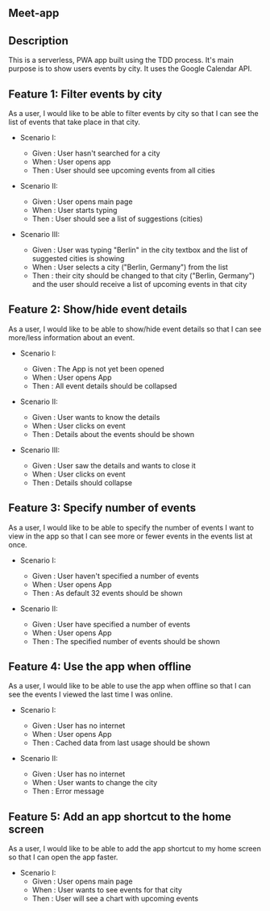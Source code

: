 ## Meet-app

## Description

This is a serverless, PWA app built using the TDD process. It's main purpose is to show users events by city. It uses the Google Calendar API.


## Feature 1: Filter events by city

As a user, I would like to be able to filter events by city so that I can see the list of events that take place in that city.

- Scenario I: 
    - Given : User hasn't searched for a city
    - When : User opens app
    - Then : User should see upcoming events from all cities

- Scenario II: 
    - Given : User opens main page
    - When : User starts typing
    - Then : User should see a list of suggestions (cities)
    
- Scenario III: 
    - Given : User was typing "Berlin" in the city textbox and the list of suggested cities is showing
    - When : User selects a city ("Berlin, Germany") from the list
    - Then : their city should be changed to that city ("Berlin, Germany") and the user should receive a list of upcoming events in that city
    
## Feature 2: Show/hide event details

As a user, I would like to be able to show/hide event details so that I can see more/less information about an event.

- Scenario I:
    - Given : The App is not yet been opened
    - When : User opens App
    - Then : All event details should be collapsed
     
- Scenario II: 
    - Given : User wants to know the details
    - When : User clicks on event
    - Then : Details about the events should be shown
    
- Scenario III: 
    - Given : User saw the details and wants to close it
    - When : User clicks on event
    - Then : Details should collapse
    
## Feature 3: Specify number of events

As a user, I would like to be able to specify the number of events I want to view in the app so that I can see more or fewer events in the events list at once.

- Scenario I:
    - Given : User haven't specified a number of events
    - When : User opens App
    - Then : As default 32 events should be shown
    
- Scenario II: 
    - Given : User have specified a number of events
    - When : User opens App
    - Then : The specified number of events should be shown
    
## Feature 4: Use the app when offline

As a user, I would like to be able to use the app when offline so that I can see the events I viewed the last time I was online.

- Scenario I:
    - Given : User has no internet
    - When : User opens App
    - Then : Cached data from last usage should be shown
    
- Scenario II: 
    - Given : User has no internet
    - When : User wants to change the city
    - Then : Error message
    
## Feature 5: Add an app shortcut to the home screen

As a user, I would like to be able to add the app shortcut to my home screen so that I can open the app faster.

- Scenario I:
    - Given : User opens main page
    - When : User wants to see events for that city
    - Then : User will see a chart with upcoming events
